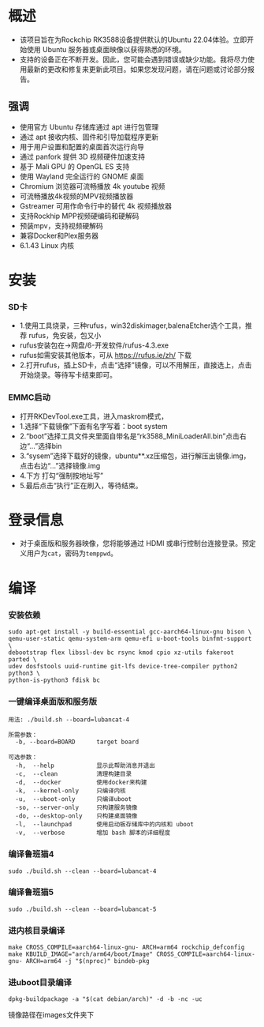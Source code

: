 # 概述
* 该项目旨在为Rockchip RK3588设备提供默认的Ubuntu 22.04体验。立即开始使用 Ubuntu 服务器或桌面映像以获得熟悉的环境。
* 支持的设备正在不断开发。因此，您可能会遇到错误或缺少功能。我将尽力使用最新的更改和修复来更新此项目。如果您发现问题，请在问题或讨论部分报告。

## 强调
* 使用官方 Ubuntu 存储库通过 apt 进行包管理
* 通过 apt 接收内核、固件和引导加载程序更新
* 用于用户设置和配置的桌面首次运行向导
* 通过 panfork 提供 3D 视频硬件加速支持
* 基于 Mali GPU 的 OpenGL ES 支持
* 使用 Wayland 完全运行的 GNOME 桌面
* Chromium 浏览器可流畅播放 4k youtube 视频
* 可流畅播放4k视频的MPV视频播放器
* Gstreamer 可用作命令行中的替代 4k 视频播放器
* 支持Rockhip MPP视频硬编码和硬解码
* 预装mpv，支持视频硬解码
* 兼容Docker和Plex服务器
* 6.1.43 Linux 内核

# 安装

### SD卡
* 1.使用工具烧录，三种rufus，win32diskimager,balenaEtcher选个工具，推荐 rufus，免安装，包又小
* rufus安装包在->网盘/6-开发软件/rufus-4.3.exe
* rufus如需安装其他版本，可从 https://rufus.ie/zh/ 下载
* 2.打开rufus，插上SD卡，点击“选择”镜像，可以不用解压，直接选上，点击开始烧录。等待写卡结束即可。

### EMMC启动
* 打开RKDevTool.exe工具，进入maskrom模式，
* 1.选择“下载镜像”下面有名字写着：boot  system
* 2.“boot”选择工具文件夹里面自带名是“rk3588_MiniLoaderAll.bin”点击右边“...”选择bin
* 3.“sysem”选择下载好的镜像，ubuntu**.xz压缩包，进行解压出镜像.img，点击右边“...”选择镜像.img
* 4.下方 打勾“强制按地址写”
* 5.最后点击“执行”正在刷入，等待结束。

# 登录信息
* 对于桌面版和服务器映像，您将能够通过 HDMI 或串行控制台连接登录。预定义用户为`cat`，密码为`temppwd`。

# 编译
### 安装依赖
```
sudo apt-get install -y build-essential gcc-aarch64-linux-gnu bison \
qemu-user-static qemu-system-arm qemu-efi u-boot-tools binfmt-support \
debootstrap flex libssl-dev bc rsync kmod cpio xz-utils fakeroot parted \
udev dosfstools uuid-runtime git-lfs device-tree-compiler python2 python3 \
python-is-python3 fdisk bc
```

### 一键编译桌面版和服务版
```
用法: ./build.sh --board=lubancat-4

所需参数：
  -b, --board=BOARD      target board

可选参数：
  -h,  --help            显示此帮助消息并退出
  -c,  --clean           清理构建目录
  -d,  --docker          使用docker来构建
  -k,  --kernel-only     只编译内核
  -u,  --uboot-only      只编译uboot
  -so, --server-only     只构建服务镜像
  -do, --desktop-only    只构建桌面镜像
  -l,  --launchpad       使用启动板存储库中的内核和 uboot
  -v,  --verbose         增加 bash 脚本的详细程度
```
### 编译鲁班猫4
`sudo ./build.sh --clean --board=lubancat-4`

### 编译鲁班猫5
`sudo ./build.sh --clean --board=lubancat-5`

### 进内核目录编译
```
make CROSS_COMPILE=aarch64-linux-gnu- ARCH=arm64 rockchip_defconfig
make KBUILD_IMAGE="arch/arm64/boot/Image" CROSS_COMPILE=aarch64-linux-gnu- ARCH=arm64 -j "$(nproc)" bindeb-pkg
```

### 进uboot目录编译
`dpkg-buildpackage -a "$(cat debian/arch)" -d -b -nc -uc`

镜像路径在images文件夹下
